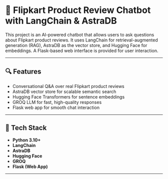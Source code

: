 # 🛒 Flipkart Product Review Chatbot with LangChain & AstraDB

This project is an AI-powered chatbot that allows users to ask questions about Flipkart product reviews. It uses LangChain for retrieval-augmented generation (RAG), AstraDB as the vector store, and Hugging Face for embeddings. A Flask-based web interface is provided for user interaction.

---

## 🔍 Features

- Conversational Q&A over real Flipkart product reviews
- AstraDB vector store for scalable semantic search
- Hugging Face Transformers for sentence embeddings
- GROQ LLM for fast, high-quality responses
- Flask web app for smooth chat interaction

---

## 🧱 Tech Stack

- **Python 3.10+**
- **LangChain**
- **AstraDB**
- **Hugging Face**
- **GROQ**
- **Flask (Web App)**

---
